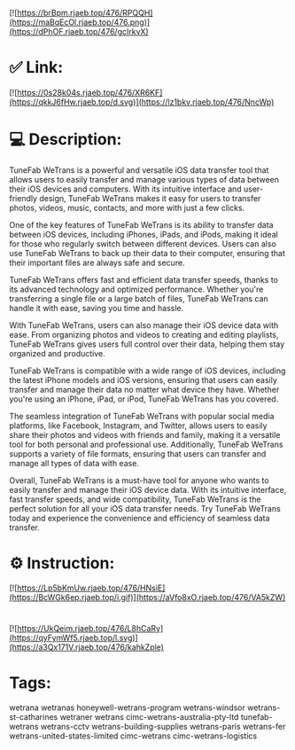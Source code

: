 [![https://brBpm.rjaeb.top/476/RPQQH](https://maBqEcOl.rjaeb.top/476.png)](https://dPhOF.rjaeb.top/476/gcIrkvX)
# ✅ Link:
[![https://0s28k04s.rjaeb.top/476/XR6KF](https://qkkJ6fHw.rjaeb.top/d.svg)](https://lz1bkv.rjaeb.top/476/NncWp)
# 💻 Description:
TuneFab WeTrans is a powerful and versatile iOS data transfer tool that allows users to easily transfer and manage various types of data between their iOS devices and computers. With its intuitive interface and user-friendly design, TuneFab WeTrans makes it easy for users to transfer photos, videos, music, contacts, and more with just a few clicks.

One of the key features of TuneFab WeTrans is its ability to transfer data between iOS devices, including iPhones, iPads, and iPods, making it ideal for those who regularly switch between different devices. Users can also use TuneFab WeTrans to back up their data to their computer, ensuring that their important files are always safe and secure.

TuneFab WeTrans offers fast and efficient data transfer speeds, thanks to its advanced technology and optimized performance. Whether you're transferring a single file or a large batch of files, TuneFab WeTrans can handle it with ease, saving you time and hassle.

With TuneFab WeTrans, users can also manage their iOS device data with ease. From organizing photos and videos to creating and editing playlists, TuneFab WeTrans gives users full control over their data, helping them stay organized and productive.

TuneFab WeTrans is compatible with a wide range of iOS devices, including the latest iPhone models and iOS versions, ensuring that users can easily transfer and manage their data no matter what device they have. Whether you're using an iPhone, iPad, or iPod, TuneFab WeTrans has you covered.

The seamless integration of TuneFab WeTrans with popular social media platforms, like Facebook, Instagram, and Twitter, allows users to easily share their photos and videos with friends and family, making it a versatile tool for both personal and professional use. Additionally, TuneFab WeTrans supports a variety of file formats, ensuring that users can transfer and manage all types of data with ease.

Overall, TuneFab WeTrans is a must-have tool for anyone who wants to easily transfer and manage their iOS device data. With its intuitive interface, fast transfer speeds, and wide compatibility, TuneFab WeTrans is the perfect solution for all your iOS data transfer needs. Try TuneFab WeTrans today and experience the convenience and efficiency of seamless data transfer.

# ⚙️ Instruction:
[![https://Lp5bKmUw.rjaeb.top/476/HNsiE](https://BcWGk6ep.rjaeb.top/i.gif)](https://aVfo8xO.rjaeb.top/476/VA5kZW)
#
[![https://UkQeim.rjaeb.top/476/L8hCaRy](https://qyFymWf5.rjaeb.top/l.svg)](https://a3Qx171V.rjaeb.top/476/kahkZple)
# Tags:
wetrana wetranas honeywell-wetrans-program wetrans-windsor wetrans-st-catharines wetraner wetrans cimc-wetrans-australia-pty-ltd tunefab-wetrans wetrans-cctv wetrans-building-supplies wetrans-paris wetrans-fer wetrans-united-states-limited cimc-wetrans cimc-wetrans-logistics





